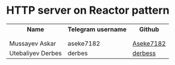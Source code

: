 # HTTP server on Reactor pattern 

<table>
    <tr>
        <th>Name</th>
        <th>Telegram username</th>
        <th>Github</th>
    </tr>
    <tr>
        <td></td>
        <td></td>
        <td><a href=""></a></td>
    </tr>
    <tr>
        <td></td>
        <td></td>
        <td><a href=""></a></td>
 	</tr>					
    <tr>
        <td>Mussayev Askar</td>
        <td>aseke7182</td>
        <td><a href="https://github.com/aseke7182/System-Programming">Aseke7182</a></td>
    </tr>
    <tr>
        <td>Utebaliyev Derbes</td>
        <td>derbes</td>
        <td><a href="https://github.com/derbess/System-Programming2020">derbess</a></td>
    </tr>
</table>

